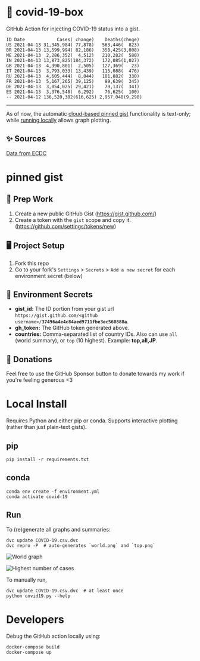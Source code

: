 # 🏥 covid-19-box

GitHub Action for injecting COVID-19 status into a gist.

```
ID Date            Cases( change)    Deaths(chnge)
US 2021-04-13 31,345,984( 77,878)   563,446(  823)
BR 2021-04-13 13,599,994( 82,186)   358,425(3,808)
ME 2021-04-13  2,286,352(  4,512)   210,282(  580)
IN 2021-04-13 13,873,825(184,372)   172,085(1,027)
GB 2021-04-13  4,390,801(  2,505)   127,369(   23)
IT 2021-04-13  3,793,033( 13,439)   115,088(  476)
RU 2021-04-13  4,605,444(  8,044)   101,882(  330)
FR 2021-04-13  5,167,265( 39,125)    99,639(  345)
DE 2021-04-13  3,054,025( 29,421)    79,137(  341)
ES 2021-04-13  3,376,548(  6,292)    76,625(  100)
-- 2021-04-12 136,520,302(616,625) 2,957,048(9,298)
```

---

As of now, the automatic [cloud-based pinned gist](#pinned-gist) functionality is text-only;
while [running locally](#local-install) allows graph plotting.

## ✨ Sources

[Data from ECDC](https://www.ecdc.europa.eu/en/publications-data/download-todays-data-geographic-distribution-covid-19-cases-worldwide)

# pinned gist

## 🎒 Prep Work
1. Create a new public GitHub Gist (https://gist.github.com/)
1. Create a token with the `gist` scope and copy it. (https://github.com/settings/tokens/new)

## 🖥 Project Setup
1. Fork this repo
1. Go to your fork's `Settings` > `Secrets` > `Add a new secret` for each environment secret (below)

## 🤫 Environment Secrets
- **gist_id:** The ID portion from your gist url `https://gist.github.com/<github username>/`**`37496a4e4c84aed9711fbe3ec560888a`**.
- **gh_token:** The GitHub token generated above.
- **countries:** Comma-separated list of country IDs. Also can use `all` (world summary), or `top` (10 highest). Example: **top,all,JP**.

## 💸 Donations

Feel free to use the GitHub Sponsor button to donate towards my work if you're feeling generous <3

# Local Install

Requires Python and either pip or conda. Supports interactive plotting (rather than just plain-text gists).

## pip

```
pip install -r requirements.txt
```

## conda

```
conda env create -f environment.yml
conda activate covid-19
```

## Run

To (re)generate all graphs and summaries:

```
dvc update COVID-19.csv.dvc
dvc repro -P  # auto-generates `world.png` and `top.png`
```

![World graph](world.png)

![Highest number of cases](top.png)

To manually run,

```
dvc update COVID-19.csv.dvc  # at least once
python covid19.py --help
```

# Developers

Debug the GitHub action locally using:

```
docker-compose build
docker-compose up
```
